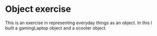 # Object exercise

This is an exercise in representing everyday things as an object. In this I built a gamingLaptop object and a scooter object.
